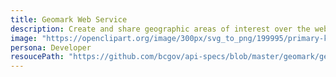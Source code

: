 ```yaml
---
title: Geomark Web Service
description: Create and share geographic areas of interest over the web in a variety of formats and coordinate systems.
image: "https://openclipart.org/image/300px/svg_to_png/199995/primary-kig-polygon.png"
persona: Developer
resoucePath: "https://github.com/bcgov/api-specs/blob/master/geomark/geomark-developer-guide.md"
---
```

